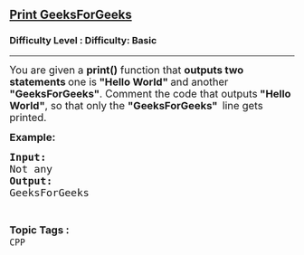 <h2><a href="https://www.geeksforgeeks.org/problems/print-geeksforgeeks--120151/1?page=1&difficulty=Basic,Easy&status=unsolved&sortBy=accuracy">Print GeeksForGeeks</a></h2><h3>Difficulty Level : Difficulty: Basic</h3><hr><div class="problems_problem_content__Xm_eO"><p><span style="font-size: 18px;">You are given a <strong>print()</strong> function that <strong>outputs two statements </strong>one is<strong> "Hello World" </strong>and another<strong> "GeeksForGeeks"</strong>. Comment the code that outputs<strong> "Hello World"</strong>, so that only the <strong>"GeeksForGeeks"&nbsp; </strong>line&nbsp;gets printed.</span></p>
<p><span style="font-size: 18px;"><strong>Example:</strong>&nbsp;</span></p>
<pre><span style="font-size: 18px;"><strong>Input:</strong>
</span><span style="font-size: 18px;">Not any</span>
<span style="font-size: 18px;"><strong>Output:</strong>
GeeksForGeeks</span>
</pre></div><br><p><span style=font-size:18px><strong>Topic Tags : </strong><br><code>CPP</code>&nbsp;